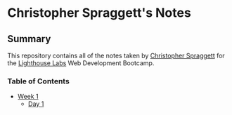 # Christopher Spraggett's Notes

## Summary

This repository contains all of the notes taken by [Christopher Spraggett](https://github.com/cspraggett) for the [Lighthouse Labs](https://www.lighthouselabs.ca) Web Development Bootcamp.

### Table of Contents

- [Week 1](/Week_1)
  - [Day 1](/Week_1/Day_1)
